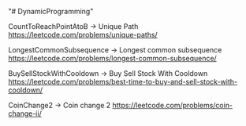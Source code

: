 "# DynamicProgramming" 

CountToReachPointAtoB -> Unique Path
https://leetcode.com/problems/unique-paths/


LongestCommonSubsequence -> Longest common subsequence
https://leetcode.com/problems/longest-common-subsequence/

BuySellStockWithCooldown -> Buy Sell Stock With Cooldown
https://leetcode.com/problems/best-time-to-buy-and-sell-stock-with-cooldown/

CoinChange2 -> Coin change 2
https://leetcode.com/problems/coin-change-ii/
